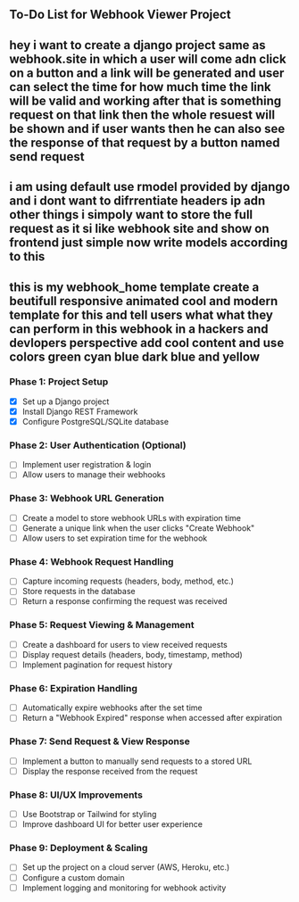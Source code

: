 ## To-Do List for Webhook Viewer Project

## hey i want to create a django project same as webhook.site in which a user will come adn click on a button and a link will be generated and user can select the time for how much time the link will be valid and working after that is something request on that link then the whole resuest will be shown and if user wants then he can also see the response of that request by a button named send request


## i am using default use rmodel provided by django and i dont want to difrrentiate headers ip adn other things i simpoly want to store the full request as it si like webhook site and show on frontend just simple now write models according to this

## this is my webhook_home template create a beutifull responsive animated cool and modern template for this and tell users what what they can perform in this webhook in a hackers and devlopers perspective add cool content and use colors green cyan blue dark blue and yellow

### Phase 1: Project Setup
- [x] Set up a Django project
- [x] Install Django REST Framework
- [x] Configure PostgreSQL/SQLite database

### Phase 2: User Authentication (Optional)
- [ ] Implement user registration & login
- [ ] Allow users to manage their webhooks

### Phase 3: Webhook URL Generation
- [ ] Create a model to store webhook URLs with expiration time
- [ ] Generate a unique link when the user clicks "Create Webhook"
- [ ] Allow users to set expiration time for the webhook

### Phase 4: Webhook Request Handling
- [ ] Capture incoming requests (headers, body, method, etc.)
- [ ] Store requests in the database
- [ ] Return a response confirming the request was received

### Phase 5: Request Viewing & Management
- [ ] Create a dashboard for users to view received requests
- [ ] Display request details (headers, body, timestamp, method)
- [ ] Implement pagination for request history

### Phase 6: Expiration Handling
- [ ] Automatically expire webhooks after the set time
- [ ] Return a "Webhook Expired" response when accessed after expiration

### Phase 7: Send Request & View Response
- [ ] Implement a button to manually send requests to a stored URL
- [ ] Display the response received from the request

### Phase 8: UI/UX Improvements
- [ ] Use Bootstrap or Tailwind for styling
- [ ] Improve dashboard UI for better user experience

### Phase 9: Deployment & Scaling
- [ ] Set up the project on a cloud server (AWS, Heroku, etc.)
- [ ] Configure a custom domain
- [ ] Implement logging and monitoring for webhook activity
